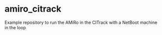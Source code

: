 # amiro_citrack
Example repository to run the AMiRo in the CITrack with a NetBoot machine in the loop
